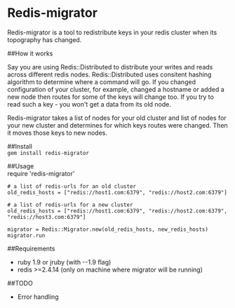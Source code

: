 Redis-migrator
==============
Redis-migrator is a tool to redistribute keys in your redis cluster when its topography has
changed. 

##How it works

Say you are using Redis::Distributed to distribute your writes and reads across different
redis nodes. Redis::Distributed uses consitent hashing algorithm to determine where a command
will go. If you changed configuration of your cluster, for example, changed a hostname or added a new node then routes for some of the keys will change too. If you try to read such a key - you won't get a data from its old node.

Redis-migrator takes a list of nodes for your old cluster and list of nodes for your new cluster 
and determines for which keys routes were changed. Then it moves those keys to new nodes.

##Install  
`gem install redis-migrator`

##Usage  
    require 'redis-migrator'

    # a list of redis-urls for an old cluster
    old_redis_hosts = ["redis://host1.com:6379", "redis://host2.com:6379"]

    # a list of redis-urls for a new cluster
    old_redis_hosts = ["redis://host1.com:6379", "redis://host2.com:6379", "redis://host3.com:6379"]

    migrator = Redis::Migrator.new(old_redis_hosts, new_redis_hosts)
    migrator.run

##Requirements
* ruby 1.9 or jruby (with --1.9 flag)
* redis >=2.4.14 (only on machine where migrator will be running)

##TODO
* Error handling 
